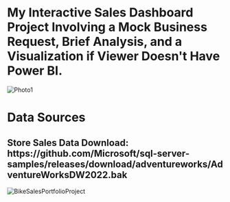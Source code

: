 # My Interactive Sales Dashboard Project Involving a Mock Business Request, Brief Analysis, and a Visualization if Viewer Doesn't Have Power BI. 

![Photo1]("C:\Users\mryol\OneDrive\Pictures\Screenshots\BikeSalesPortfolioProject.png")

<h1>Data Sources</h1>
<h2>Store Sales Data Download: https://github.com/Microsoft/sql-server-samples/releases/download/adventureworks/AdventureWorksDW2022.bak</h2>

![BikeSalesPortfolioProject](https://github.com/javamesql/Bike-Sales-Overview-Project/assets/141413672/ef17deb5-c5c6-4421-affd-9f8c3ccf6cd6)
